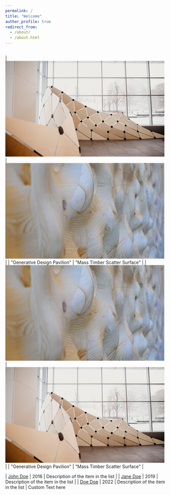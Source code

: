 ```yaml
---
permalink: /
title: "Welcome"
author_profile: true
redirect_from: 
  - /about/
  - /about.html
---
```

<br/>
| <img src='./images/GDP.png'> | <img src='./images/CLT.png'>  |
| "Generative Design Pavilion" | "Mass Timber Scatter Surface" |
| <img src='./images/CLT.png'> | <img src='./images/GDP.png'>  |
| "Generative Design Pavilion" | "Mass Timber Scatter Surface" |

| [John Doe](#)    | 2016   | Description of the item in the list                          |
| [Jane Doe](#)    | 2019   | Description of the item in the list                          |
| [Doe Doe](#)     | 2022   | Description of the item in the list                          |
Custom Text here
